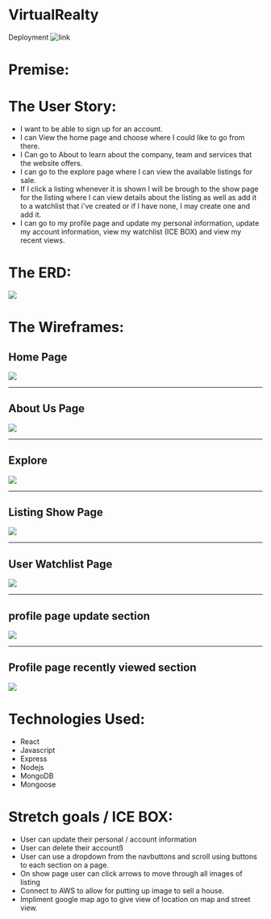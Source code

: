 # VirtualRealty
Deployment ![link](https://pb-virtual-realty.herokuapp.com/home)

# Premise: 

# The User Story:
- I want to be able to sign up for an account.
- I can View the home page and choose where I could like to go from there.
- I Can go to About to learn about the company, team and services that the website offers.
- I can go to the explore page where I can view the available listings for sale.
- If I click a listing whenever it is shown I will be brough to the show page for the listing where I can view details about the listing as well as add it to a watchlist that i've created or if I have none, I may create one and add it.
- I can go to my profile page and update my personal information, update my account information, view my watchlist (ICE BOX) and view my recent views.

# The ERD: 
![](public/imgs/readme/readme-erd.png)
 
# The Wireframes:
## Home Page
![](public/imgs/readme/readme-homepage.png)
___
## About Us Page
![](public/imgs/readme/readme-aboutpage.png)
___
## Explore
![](public/imgs/readme/readme-explore.png)
___
## Listing Show Page
![](public/imgs/readme/readme-show.png)
___
## User Watchlist Page
![](public/imgs/readme/readme-watchlist.png)
___
## profile page update section
![](public/imgs/readme/readme-profile-update.png)
___
## Profile page recently viewed section
![](public/imgs/readme/readme-profile-recent.png)

# Technologies Used:
- React
- Javascript
- Express
- Nodejs
- MongoDB
- Mongoose

# Stretch goals / ICE BOX:
- User can update their personal / account information
- User can delete their accountß
- User can use a dropdown from the navbuttons and scroll using buttons to each section on a page.
- On show page user can click arrows to move through all images of listing
- Connect to AWS to allow for putting up image to sell a house.
- Impliment google map ago to give view of location on map and street view.

